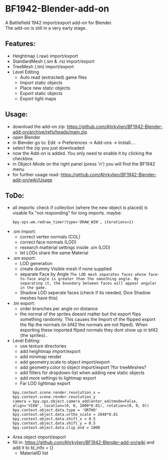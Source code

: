 # BF1942-Blender-add-on
A Battlefield 1942 import/export add-on for Blender.\
The add-on is still in a very early stage.
## Features:
- Heightmap (.raw) import/export
- StandardMesh (.sm & .rs) import/export
- TreeMesh (.tm) import/export
- Level Editing
	- Auto read (extracted) game files
	- Import static objects
	- Place new static objects
	- Export static objects
	- Export light maps
## Usage:
- download the add-on zip: https://github.com/Ahrkylien/BF1942-Blender-add-on/archive/refs/heads/main.zip
- open Blender
- in Blender go to: Edit -> Preferences -> Add-ons -> Install....
- select the zip you just downloaded
- now the Add-on is added. You only need to enable it by clicking the checkbox
- in Object-Mode on the right panel (press 'n') you will find the BF1942 menu
- for further usage read: https://github.com/Ahrkylien/BF1942-Blender-add-on/wiki/Usage
## ToDo:
- all imports:
	check if collection (where the new object is placed) is visable
	fix "not responding" for long imports. maybe:
	```
	bpy.ops.wm.redraw_timer(type='DRAW_WIN', iterations=1)
	```
- .sm import:
	- correct vertex normals (COL)
	- correct face normals (LOD)
	- research matterial settings inside .sm (LOD)
	- let LODs share the same Material
- .sm export:
	- LOD generation
	- create dummy Visible mesh if none supplied
	- separate Face by Angle
		``
		The LOD mesh separates faces whose face-to-face angle is greater than the smoothing angle.
		By separating it, the boundary between faces will appear angular in the game.
		``
	- Shadow LOD seperate faces (check if its needed, Dice Shadow meshes have this)
-	.tm export:
	- order branches per angle on distance
	- the normal of the sprites doesnt matter but the export flips something randomly. This causes the Import of the flipped export the flip the normals (in bf42 the normals are not fliped).
	When exporting these imported fliped normals they dont show up in bf42 (the sprites)..
- Level Editing:
	- use texture directories
	- add heightmap import/export
	- add minimap render
	- add geometry.scale to object import/export
	- add geometry.color to object import/export ?for treeMeshes?
	- add filters for dropdown-list when adding new static objects
	- add more settings to lightmap export
	- Far LOD lightmap export
	```
	bpy.context.scene.render.resolution_x = bpy.context.scene.render.resolution_y
	camera = bpy.ops.object.camera_add(enter_editmode=False, align='VIEW', location=(0, 0, 1000*0.01), rotation=(0, 0, 0))
	bpy.context.object.data.type = 'ORTHO'
	bpy.context.object.data.ortho_scale = 2048*0.01
	bpy.context.object.data.shift_x = 0.5
	bpy.context.object.data.shift_y = 0.5
	bpy.context.object.data.clip_end = 1000
	```
- Area object import/export
- fill in: https://github.com/Ahrkylien/BF1942-Blender-add-on/wiki
  and add it to bl_info = {}
	- MaterialID list
